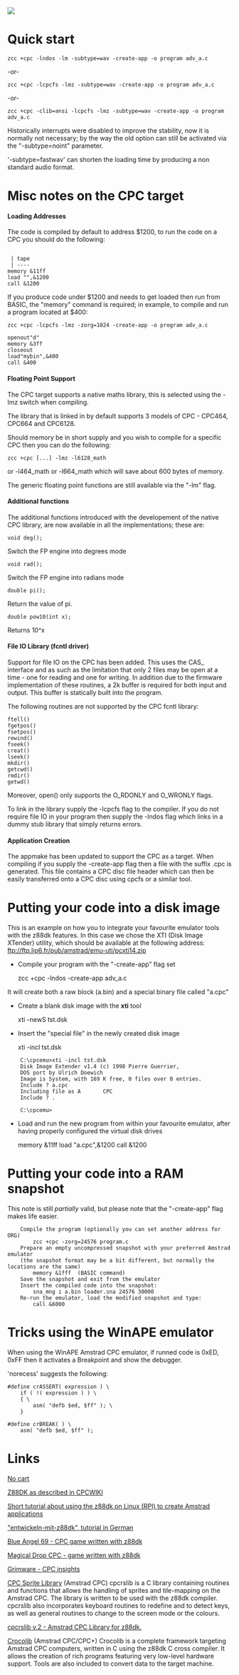 ![](images/platform/amstrad_cpc.jpg)


# Quick start


    zcc +cpc -lndos -lm -subtype=wav -create-app -o program adv_a.c

-or-

    zcc +cpc -lcpcfs -lmz -subtype=wav -create-app -o program adv_a.c

-or-

    zcc +cpc -clib=ansi -lcpcfs -lmz -subtype=wav -create-app -o program adv_a.c

Historically interrupts were disabled to improve the stability, now it is normally not necessary; by the way the old option can still be activated via the "-subtype=noint" parameter.

'-subtype=fastwav' can shorten the loading time by producing a non standard audio format.



# Misc notes on the CPC target

#### Loading Addresses

The code is compiled by default to address $1200, to run the code on a CPC you should do the following:

```

 | tape
 | ----
memory &11ff
load "",&1200
call &1200

```


If you produce code under $1200 and needs to get loaded then run from BASIC, the "memory" command is required; in example, to compile and run a program located at $400:

```
zcc +cpc -lcpcfs -lmz -zorg=1024 -create-app -o program adv_a.c
```

```
openout"d"
memory &3ff
closeout
load"mybin",&400
call &400
```

#### Floating Point Support

The CPC target supports a native maths library, this is selected using the -lmz switch when compiling.

The library that is linked in by default supports 3 models of CPC - CPC464, CPC664 and CPC6128. 

Should memory be in short supply and you wish to compile for a specific CPC then you can do the following:

```
zcc +cpc [...] -lmz -l6128_math
```

or -l464_math or -l664_math which will save about 600 bytes of memory.

The generic floating point functions are still available via the "-lm" flag.



#### Additional functions

The additional functions introduced with the developement of the native CPC library, are now available in all the implementations; these are:

```
void deg();
```

Switch the FP engine into degrees mode

```
void rad();
```
Switch the FP engine into radians mode

```
double pi();
```

Return the value of pi.

```
double pow10(int x);
```

Returns 10^x




#### File IO Library (fcntl driver)

Support for file IO on the CPC has been added. This uses the CAS_ interface
and as such as the limitation that only 2 files may be open at a time -
one for reading and one for writing. In addition due to the firmware
implementation of these routines, a 2k buffer is required for both input
and output. This buffer is statically built into the program.

The following routines are not supported by the CPC fcntl library:

```
ftell()
fgetpos()
fsetpos()
rewind()
fseek()
creat()
lseek()
mkdir()
getcwd()
rmdir()
getwd()
```

Moreover, open() only supports the O_RDONLY and O_WRONLY flags.

To link in the library supply the -lcpcfs flag to the compiler. If you do
not require file IO in your program then supply the -lndos flag which 
links in a dummy stub library that simply returns errors.


#### Application Creation

The appmake has been updated to support the CPC as a target. When compiling if you supply the -create-app flag then a file with the suffix .cpc is generated.  This file contains a CPC disc file header which can then be easily transferred onto a CPC disc using cpcfs or a similar tool.


# Putting your code into a disk image

This is an example on how you to integrate your favourite emulator tools with the z88dk features.
In this case we chose the XTI (Disk Image XTender) utility, which should be available at the following address:
ftp://ftp.lip6.fr/pub/amstrad/emu-uti/pcxti14.zip


*  Compile your program with the "-create-app" flag set

    zcc +cpc -lndos -create-app adv_a.c

It will create both a raw block (a.bin) and a special binary file called "a.cpc"


*  Create a blank disk image with the **xti** tool

    xti -newS tst.dsk


*  Insert the "special file" in the newly created disk image

    xti -incl tst.dsk

```
    C:\cpcemu>xti -incl tst.dsk
    Disk Image Extender v1.4 (c) 1998 Pierre Guerrier,
    DOS port by Ulrich Doewich
    Image is System, with 169 K free, 0 files over 0 entries.
    Include ? a.cpc
    Including file as A       CPC
    Include ? .
    
    C:\cpcemu>
```

*  Load and run the new program from within your favourite emulator, after having properly configured the virtual disk drives

    memory &11ff
    load "a.cpc",&1200
    call &1200


# Putting your code into a RAM snapshot

This note is still *partially* valid, but please note that the "-create-app" flag makes life easier.

```
	Compile the program (optionally you can set another address for ORG)
		zcc +cpc -zorg=24576 program.c
	Prepare an empty uncompressed snapshot with your preferred Amstrad emulator 
	(the snapshot format may be a bit different, but normally the locations are the same)
		memory &1fff  (BASIC command)
	Save the snapshot and exit from the emulator
	Insert the compiled code into the snapshot:
		sna_mng i a.bin loader.sna 24576 30000
	Re-run the emulator, load the modified snapshot and type:
		call &6000
```


# Tricks using the WinAPE emulator

When using the WinAPE Amstrad CPC emulator, if runned code is 0xED, 0xFF then it activates a Breakpoint and show the debugger.

'norecess' suggests the following:

	
	#define crASSERT( expression ) \
	    if ( !( expression ) ) \
	    { \
	        asm( "defb $ed, $ff" ); \
	    }
	
	#define crBREAK( ) \
	    asm( "defb $ed, $ff" );

# Links

[No cart](https://www.genesis8bit.fr/archives/index.php?news_id=744)

[Z88DK as described in CPCWIKI](http://www.cpcwiki.eu/index.php/Z88DK)

[Short tutorial about using the z88dk on Linux (RPI) to create Amstrad applications](http://scruss.com/blog/2012/09/29/sometimes-things-do-not-go-exactly-as-planned-c-development-for-amstrad-cpc-on-raspberry-pi/)

["entwickeln-mit-z88dk", tutorial in German](http://www.octoate.de/wp/articles/german/entwickeln-mit-z88dk/)

[Blue Angel 69 - CPC game written with z88dk](http://blueangel69.cpc-live.com/)

[Magical Drop CPC - game written with z88dk](http://www.cpcmania.com/NewGames/MagicalDropCPC/MagicalDropCPC.htm)

[Grimware - CPC insights](http://www.grimware.org/doku.php)

[CPC Sprite Library](http://www.amstrad.es/programacion/c/) (Amstrad CPC) cpcrslib is a C library containing routines and functions that allows the handling of sprites and tile-mapping on the Amstrad CPC. The library is written to be used with the z88dk compiler. cpcrslib also incorporates keyboard routines to redefine and to detect keys, as well as general routines to change to the screen mode or the colours.

[cpcrslib v.2 - Amstrad CPC Library for z88dk.](http://code.google.com/p/cpcrslib/)

[Crocolib](http://crococode.free.fr/pages/_crocolib.php) (Amstrad CPC/CPC+) Crocolib is a complete framework targeting Amstrad CPC computers, written in C using the z88dk C cross compiler. It allows the creation of rich programs featuring very low-level hardware support. Tools are also included to convert data to the target machine.

